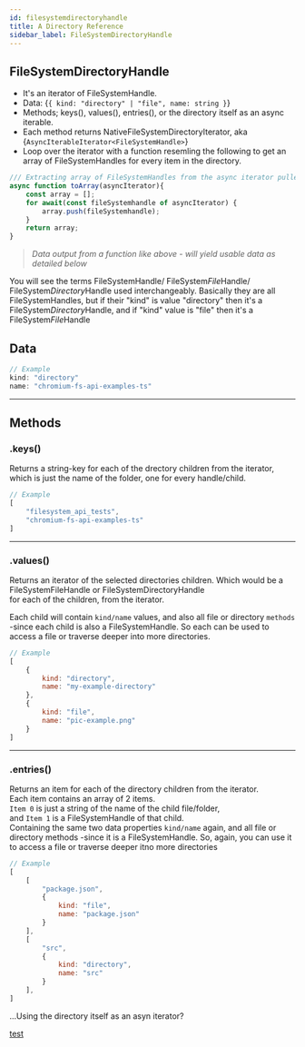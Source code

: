 ```yaml
---
id: filesystemdirectoryhandle
title: A Directory Reference
sidebar_label: FileSystemDirectoryHandle
---
```


## FileSystemDirectoryHandle
        
* It's an iterator of FileSystemHandle.  
* Data: {`{ kind: "directory" | "file", name: string }`}
* Methods;  keys(), values(), entries(), or the directory itself as an async iterable.
* Each method returns NativeFileSystemDirectoryIterator, aka {`AsyncIterableIterator<FileSystemHandle>`}
* Loop over the iterator with a function resemling the following to get an array of FileSystemHandles for every item in the directory. 

```javascript
/// Extracting array of FileSystemHandles from the async iterator pulled from keys(), values(), or entries()
async function toArray(asyncIterator){
    const array = [];
    for await(const fileSystemhandle of asyncIterator) {
        array.push(fileSystemhandle);
    }
    return array;
}
```

> _Data output from a function like above - will yield usable data as detailed below_



You will see the terms FileSystemHandle/ FileSystem*File*Handle/ FileSystem*Directory*Handle used
interchangeably. Basically they are all FileSystemHandles, but if their "kind" is value "directory" 
then it's a FileSystem*Directory*Handle, and if "kind" value is "file" then it's a FileSystem*File*Handle

## Data

```javascript
// Example
kind: "directory"
name: "chromium-fs-api-examples-ts"
```
---
## Methods

### **.keys()** 
Returns a string-key for each of the drectory children from the iterator, 
which is just the name of the folder, one for every handle/child.

```javascript
// Example
[
    "filesystem_api_tests",
    "chromium-fs-api-examples-ts"
]
```
---
### **.values()** 
Returns an iterator of the selected directories children. Which would be a FileSystemFileHandle or FileSystemDirectoryHandle  <br />
for each of the children, from the iterator.  <br />

Each child will contain `kind/name` values, and also all file or directory `methods` -since each child is also a FileSystemHandle.
So each can be used to access a file or traverse deeper into more directories.

```javascript
// Example
[
    {
        kind: "directory",
        name: "my-example-directory"
    },
    {
        kind: "file",
        name: "pic-example.png"
    }
]
```
---
### **.entries()**
Returns an item for each of the directory children from the iterator. <br />
Each item contains an array of 2 items.<br />
`Item 0` is just a string of the name of the child file/folder, <br />
and `Item 1` is a FileSystemHandle of that child. <br />
Containing the same two data properties `kind/name` again, and all file or directory methods 
-since it is a FileSystemHandle.
So, again, you can use it to access a file or traverse deeper itno more directories

```javascript
// Example
[
    [
        "package.json",
        {
            kind: "file",
            name: "package.json"
        }
    ],
    [
        "src",
        {
            kind: "directory",
            name: "src"
        }
    ],
]
```


...Using the directory itself as an asyn iterator?


[test](/docs/mdx)